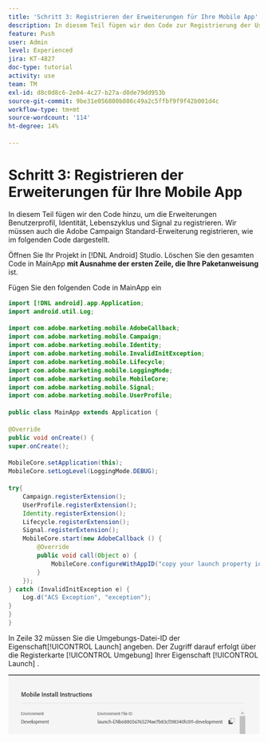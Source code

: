 ```yaml
---
title: 'Schritt 3: Registrieren der Erweiterungen für Ihre Mobile App'
description: In diesem Teil fügen wir den Code zur Registrierung der UserProfile-, Identity-, Lifecycle- und Signal-Erweiterungen hinzu.
feature: Push
user: Admin
level: Experienced
jira: KT-4827
doc-type: tutorial
activity: use
team: TM
exl-id: d8c0d8c6-2e04-4c27-b27a-d0de79dd953b
source-git-commit: 9be31e056800b806c49a2c5ffbf9f9f42b001d4c
workflow-type: tm+mt
source-wordcount: '114'
ht-degree: 14%

---
```


# Schritt 3: Registrieren der Erweiterungen für Ihre Mobile App

In diesem Teil fügen wir den Code hinzu, um die Erweiterungen Benutzerprofil, Identität, Lebenszyklus und Signal zu registrieren. Wir müssen auch die Adobe Campaign Standard-Erweiterung registrieren, wie im folgenden Code dargestellt.

Öffnen Sie Ihr Projekt in [!DNL Android] Studio. Löschen Sie den gesamten Code in MainApp **mit Ausnahme der ersten Zeile, die Ihre Paketanweisung** ist.

Fügen Sie den folgenden Code in MainApp ein

<!--
Removed `{.line-numbers}` below
-->

```java
import [!DNL android].app.Application;
import android.util.Log;

import com.adobe.marketing.mobile.AdobeCallback;
import com.adobe.marketing.mobile.Campaign;
import com.adobe.marketing.mobile.Identity;
import com.adobe.marketing.mobile.InvalidInitException;
import com.adobe.marketing.mobile.Lifecycle;
import com.adobe.marketing.mobile.LoggingMode;
import com.adobe.marketing.mobile.MobileCore;
import com.adobe.marketing.mobile.Signal;
import com.adobe.marketing.mobile.UserProfile;

public class MainApp extends Application {

@Override
public void onCreate() {
super.onCreate();

MobileCore.setApplication(this);
MobileCore.setLogLevel(LoggingMode.DEBUG);

try{
    Campaign.registerExtension();
    UserProfile.registerExtension();
    Identity.registerExtension();
    Lifecycle.registerExtension();
    Signal.registerExtension();
    MobileCore.start(new AdobeCallback () {
        @Override
        public void call(Object o) {
            MobileCore.configureWithAppID("copy your launch property id here");
        }
    });
} catch (InvalidInitException e) {
    Log.d("ACS Exception", "exception");
}
}
}
```

In Zeile 32 müssen Sie die Umgebungs-Datei-ID der Eigenschaft[!UICONTROL  Launch] angeben. Der Zugriff darauf erfolgt über die Registerkarte [!UICONTROL Umgebung] Ihrer Eigenschaft [!UICONTROL Launch] .

![launch-id](assets/launch-id-property.PNG)
